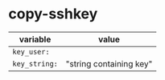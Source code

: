 # copy-sshkey

| variable | value|
|----------|------|
| `key_user:` | |
| `key_string:` | "string containing key" |